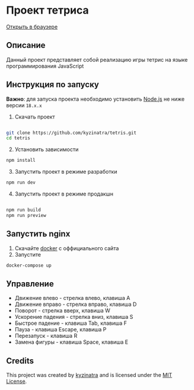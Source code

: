 # Проект тетриса

[Открыть в браузере](https://kyzinatra.github.io/tetris/)

## Описание

Данный проект представляет собой реализацию игры тетрис на языке программирования JavaScript

## Инструкция по запуску

**Важно**: для запуска проекта необходимо установить [Node.js](https://nodejs.org/en/) не ниже версии `18.x.x`

1. Скачать проект

```bash

git clone https://github.com/kyzinatra/tetris.git
cd tetris

```

2. Установить зависимости

```bash
npm install
```

3. Запустить проект в режиме разработки

```bash
npm run dev
```

4. Запустить проект в режиме продакшн

```bash

npm run build
npm run preview

```


## Запустить nginx

1. Скачайте [docker](https://www.docker.com/) с оффициального сайта
2. Запустите

```bash
docker-compose up
```

## Управление

- Движение влево - стрелка влево, клавиша A
- Движение вправо - стрелка вправо, клавиша D
- Поворот - стрелка вверх, клавиша W
- Ускорение падения - стрелка вниз, клавиша S
- Быстрое падение - клавиша Tab, клавиша F
- Пауза - клавиша Escape, клавиша P
- Перезапуск - клавиша R
- Замена фигуры - клавиша Space, клавиша E

## Credits

This project was created by [kyzinatra](https://github.com/kyzinatra) and is licensed under the [MIT License](https://en.wikipedia.org/wiki/MIT_License).
